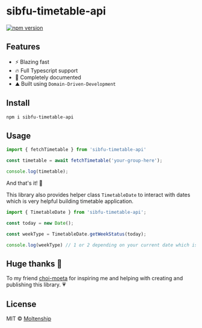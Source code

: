 # sibfu-timetable-api

[![npm version](https://badgen.net/npm/v/sibfu-timetable-api)](https://npm.im/sibfu-timetable-api)

## Features

- ⚡ Blazing fast
- 🔥 Full Typescript support
- 📘 Completely documented
- ⛰️ Built using `Domain-Driven-Development`

## Install

```bash
npm i sibfu-timetable-api
```

## Usage

```ts
import { fetchTimetable } from 'sibfu-timetable-api'

const timetable = await fetchTimetable('your-group-here');

console.log(timetable);
```
And that's it! 🤯

This library also provides helper class `TimetableDate` to interact with dates which is very helpful building timetable application.

```ts
import { TimetableDate } from 'sibfu-timetable-api';

const today = new Date();

const weekType = TimetableDate.getWeekStatus(today);

console.log(weekType) // 1 or 2 depending on your current date which is enum `Week`
```

## Huge thanks 👋
To my friend [choi-moeta](https://github.com/choi-moeta) for inspiring me and helping with creating and publishing this library. 💗

## License

MIT &copy; [Moltenship](https://github.com/Moltenship)
